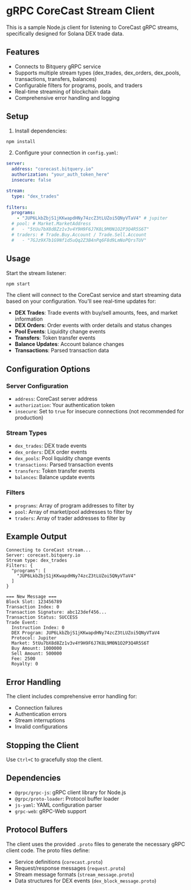 # gRPC CoreCast Stream Client

This is a sample Node.js client for listening to CoreCast gRPC streams, specifically designed for Solana DEX trade data.

## Features

- Connects to Bitquery gRPC service
- Supports multiple stream types (dex_trades, dex_orders, dex_pools, transactions, transfers, balances)
- Configurable filters for programs, pools, and traders
- Real-time streaming of blockchain data
- Comprehensive error handling and logging

## Setup

1. Install dependencies:
```bash
npm install
```

2. Configure your connection in `config.yaml`:
```yaml
server:
  address: "corecast.bitquery.io"
  authorization: "your_auth_token_here"
  insecure: false

stream:
  type: "dex_trades"
  
filters:
  programs:
    - "JUP6LkbZbjS1jKKwapdHNy74zcZ3tLUZoi5QNyVTaV4" # jupiter
  # pool: # Market.MarketAddress
  #   - "5tUu7bX8d8Zz1v3v4Y9H9F6J7K8L9M0N1O2P3Q4R5S6T"
  # traders: # Trade.Buy.Account / Trade.Sell.Account
  #   - "7GJz9X7b1G9Nf1d5uQq2Z3B4nPq6F8d9LmNoPQrsTUV"
```

## Usage

Start the stream listener:
```bash
npm start
```

The client will connect to the CoreCast service and start streaming data based on your configuration. You'll see real-time updates for:

- **DEX Trades**: Trade events with buy/sell amounts, fees, and market information
- **DEX Orders**: Order events with order details and status changes
- **Pool Events**: Liquidity change events
- **Transfers**: Token transfer events
- **Balance Updates**: Account balance changes
- **Transactions**: Parsed transaction data

## Configuration Options

### Server Configuration
- `address`: CoreCast server address
- `authorization`: Your authentication token
- `insecure`: Set to `true` for insecure connections (not recommended for production)

### Stream Types
- `dex_trades`: DEX trade events
- `dex_orders`: DEX order events  
- `dex_pools`: Pool liquidity change events
- `transactions`: Parsed transaction events
- `transfers`: Token transfer events
- `balances`: Balance update events

### Filters
- `programs`: Array of program addresses to filter by
- `pool`: Array of market/pool addresses to filter by
- `traders`: Array of trader addresses to filter by

## Example Output

```
Connecting to CoreCast stream...
Server: corecast.bitquery.io
Stream type: dex_trades
Filters: {
  "programs": [
    "JUP6LkbZbjS1jKKwapdHNy74zcZ3tLUZoi5QNyVTaV4"
  ]
}

=== New Message ===
Block Slot: 123456789
Transaction Index: 0
Transaction Signature: abc123def456...
Transaction Status: SUCCESS
Trade Event:
  Instruction Index: 0
  DEX Program: JUP6LkbZbjS1jKKwapdHNy74zcZ3tLUZoi5QNyVTaV4
  Protocol: Jupiter
  Market: 5tUu7bX8d8Zz1v3v4Y9H9F6J7K8L9M0N1O2P3Q4R5S6T
  Buy Amount: 1000000
  Sell Amount: 500000
  Fee: 2500
  Royalty: 0
```

## Error Handling

The client includes comprehensive error handling for:
- Connection failures
- Authentication errors
- Stream interruptions
- Invalid configurations

## Stopping the Client

Use `Ctrl+C` to gracefully stop the client.

## Dependencies

- `@grpc/grpc-js`: gRPC client library for Node.js
- `@grpc/proto-loader`: Protocol buffer loader
- `js-yaml`: YAML configuration parser
- `grpc-web`: gRPC-Web support

## Protocol Buffers

The client uses the provided `.proto` files to generate the necessary gRPC client code. The proto files define:

- Service definitions (`corecast.proto`)
- Request/response messages (`request.proto`)
- Stream message formats (`stream_message.proto`)
- Data structures for DEX events (`dex_block_message.proto`)
